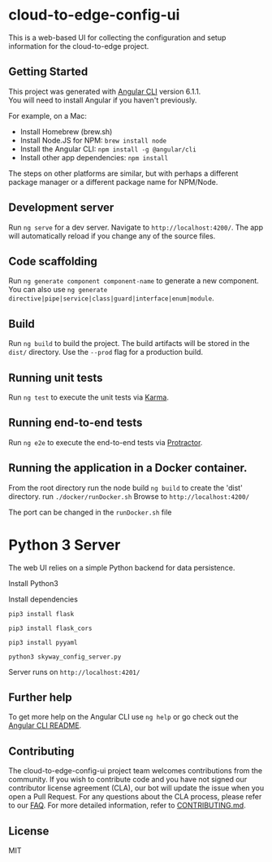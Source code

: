 # cloud-to-edge-config-ui

This is a web-based UI for collecting the configuration and setup information
for the cloud-to-edge project.

## Getting Started

This project was generated with
[Angular CLI](https://github.com/angular/angular-cli) version 6.1.1.  
You will need to install Angular if you haven't previously.

For example, on a Mac:
* Install Homebrew (brew.sh)
* Install Node.JS for NPM: ```brew install node```
* Install the Angular CLI: ```npm install -g @angular/cli```
* Install other app dependencies: ```npm install```

The steps on other platforms are similar, but with perhaps a different package
manager or a different package name for NPM/Node.

## Development server

Run `ng serve` for a dev server. Navigate to `http://localhost:4200/`. The app
will automatically reload if you change any of the source files.

## Code scaffolding

Run `ng generate component component-name` to generate a new component. You can
also use `ng generate directive|pipe|service|class|guard|interface|enum|module`.

## Build

Run `ng build` to build the project. The build artifacts will be stored in the
`dist/` directory. Use the `--prod` flag for a production build.

## Running unit tests

Run `ng test` to execute the unit tests via
[Karma](https://karma-runner.github.io).

## Running end-to-end tests

Run `ng e2e` to execute the end-to-end tests via
[Protractor](http://www.protractortest.org/).

## Running the application in a Docker container.

From the root directory
run the node build `ng build` to create the 'dist' directory.
run `./docker/runDocker.sh`
Browse to `http://localhost:4200/`

The port can be changed in the `runDocker.sh` file

# Python 3 Server

The web UI relies on a simple Python backend for data persistence.

Install Python3

Install dependencies

`pip3 install flask`

`pip3 install flask_cors`

`pip3 install pyyaml`

`python3 skyway_config_server.py`

Server runs on `http://localhost:4201/`

## Further help

To get more help on the Angular CLI use `ng help` or go check out the [Angular CLI README](https://github.com/angular/angular-cli/blob/master/README.md).

## Contributing

The cloud-to-edge-config-ui project team welcomes contributions from the
community. If you wish to contribute code and you have not
signed our contributor license agreement (CLA), our bot will update the issue
when you open a Pull Request. For any
questions about the CLA process, please refer to our
[FAQ](https://cla.vmware.com/faq). For more detailed information,
refer to [CONTRIBUTING.md](CONTRIBUTING.md).

## License

MIT
